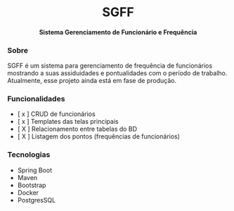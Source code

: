 <h1 align="center">SGFF</h1>
<h4 align="center">Sistema Gerenciamento de Funcionário e Frequência</h4>

### Sobre 
SGFF é um sistema para gerenciamento de frequência de funcionários mostrando a suas assiduidades e pontualidades com o período de trabalho. Atualmente, esse projeto ainda está em fase de produção.

### Funcionalidades 
- [ x ] CRUD de funcionários
- [ x ] Templates das telas principais 
- [ X ] Relacionamento entre tabelas do BD
- [ X ] Listagem dos pontos (frequências de funcionários)


### Tecnologias
 - Spring Boot
 - Maven
 - Bootstrap
 - Docker 
 - PostgresSQL
